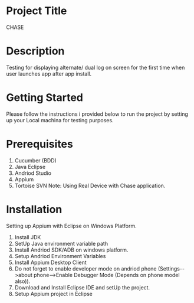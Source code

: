 # Project Title
CHASE

# Description
Testing for displaying alternate/ dual log on screen for the first time when user launches app
after app install.

# Getting Started
Please follow the instructions i provided below to run the project by setting up your Local machina for testing purposes.

# Prerequisites
1) Cucumber (BDD)
2) Java Eclipse
3) Andriod Studio
4) Appium
5) Tortoise SVN
Note: Using Real Device with Chase application.

# Installation
Setting up Appium with Eclipse on Windows Platform.
1) Install JDK
2) SetUp Java environment variable path
3) Install Andriod SDK/ADB on windows platform.
4) Setup Andriod Environment Variables
5) Install Appium Desktop Client
6) Do not forget to enable developer mode on andriod phone (Settings-->about phone-->Enable Debugger Mode (Depends on phone model also)).
7) Download and Install Eclipse IDE and setUp the project.
8) Setup Appium project in Eclipse
